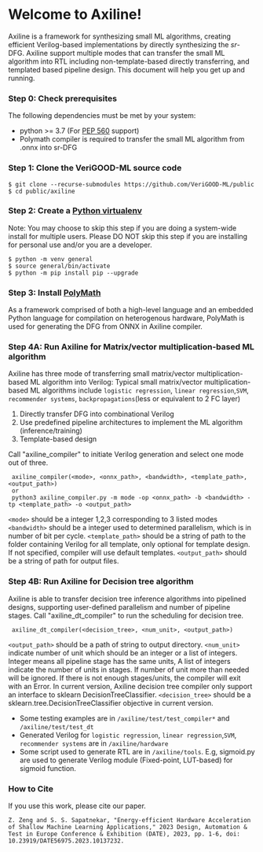 # Welcome to Axiline!

Axiline is a framework for synthesizing small ML algorithms, creating efficient Verilog-based implementations by directly synthesizing the _sr_-DFG. Axiline support multiple modes that can transfer the small ML algorithm into RTL including non-template-based directly transferring, and templated based pipeline design.
This document will help you get up and running. 
### Step 0: Check prerequisites
The following dependencies must be met by your system:
  * python >= 3.7 (For [PEP 560](https://www.python.org/dev/peps/pep-0560/) support)
  * Polymath compiler is required to transfer the small ML algorithm from .onnx into sr-DFG

### Step 1: Clone the VeriGOOD-ML source code
  ```console
  $ git clone --recurse-submodules https://github.com/VeriGOOD-ML/public
  $ cd public/axiline
  ```
### Step 2: Create a [Python virtualenv](https://docs.python.org/3/tutorial/venv.html)
Note: You may choose to skip this step if you are doing a system-wide install for multiple users.
      Please DO NOT skip this step if you are installing for personal use and/or you are a developer.
```console
$ python -m venv general
$ source general/bin/activate
$ python -m pip install pip --upgrade
```

### Step 3: Install [PolyMath](https://github.com/he-actlab/polymath/)
As a framework comprised of both a high-level language and an embedded Python language for compilation on heterogenous hardware, PolyMath is used for generating the DFG from ONNX in Axiline compiler.


### Step 4A: Run Axiline for Matrix/vector multiplication-based  ML algorithm
Axiline has three mode of transferring small matrix/vector multiplication-based  ML algorithm into Verilog:
Typical small matrix/vector multiplication-based ML algorithms include `logistic regression`, `linear regression`,`SVM`, `recommender systems`, `backpropagations`(less or equivalent to 2 FC layer) 
1. Directly transfer DFG into combinational Verilog
2. Use predefined pipeline architectures to implement the ML algorithm (inference/training)
3. Template-based design

Call "axiline_compiler" to initiate Verilog generation and select one mode out of three.
 ```console
  axiline_compiler(<mode>, <onnx_path>, <bandwidth>, <template_path>, <output_path>)
  or
  python3 axiline_compiler.py -m mode -op <onnx_path> -b <bandwidth> -tp <template_path> -o <output_path>
```

`<mode>` should be a integer 1,2,3 corresponding to 3 listed modes
`<bandwidth>` should be a integer used to determined parallelism, which is in number of bit per cycle.
`<template_path>` should be a string of path to the folder containing Verilog for all template, only optional for template design. If not specified, compiler will use default templates.
`<output_path>` should be a string of path for output files.

### Step 4B: Run Axiline for Decision tree algorithm
Axiline is able to transfer decision tree inference algorithms into pipelined designs, supporting user-defined parallelism and number of pipeline stages.
Call "axiline_dt_compiler" to run the scheduling for decision tree.
 ```console
  axiline_dt_compiler(<decision_tree>, <num_unit>, <output_path>)
```
`<output_path>` should be a path of string to output directory.
`<num_unit>` indicate number of unit which should be an integer or a list of integers. Integer means all pipeline stage has the same units, 
A list of integers indicate the number of units in stages. If number of unit more than needed will be ignored. 
If there is not enough stages/units, the compiler will exit with an Error.
In current version, Axiline decision tree compiler only support an interface to sklearn DecisionTreeClassifier. 
`<decision_tree>` should be a sklearn.tree.DecisionTreeClassifier objective in current version.


* Some testing examples are in `/axiline/test/test_compiler*` and `/axiline/test/test_dt`
* Generated Verilog for `logistic regression`, `linear regression`,`SVM`, `recommender systems` are in `/axiline/hardware` 
* Some script used to generate RTL are in `/axiline/tools`. E.g, sigmoid.py are used to generate Verilog module (Fixed-point, LUT-based) for sigmoid function.

### How to Cite
If you use this work, please cite our paper. 
```
Z. Zeng and S. S. Sapatnekar, "Energy-efficient Hardware Acceleration of Shallow Machine Learning Applications," 2023 Design, Automation & Test in Europe Conference & Exhibition (DATE), 2023, pp. 1-6, doi: 10.23919/DATE56975.2023.10137232.
```
